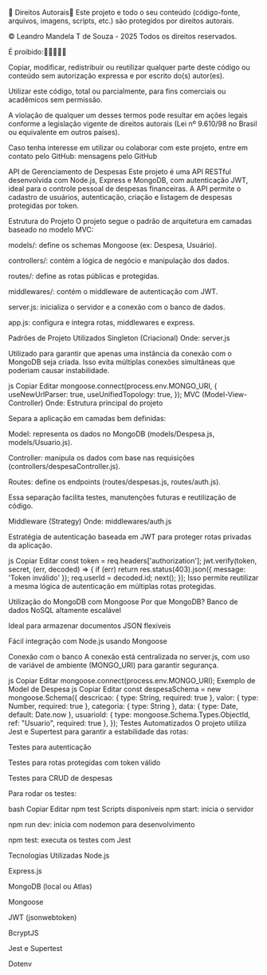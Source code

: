 🚫 Direitos Autorais🚫
Este projeto e todo o seu conteúdo (código-fonte, arquivos, imagens, scripts, etc.) são protegidos por direitos autorais.

© Leandro Mandela T de Souza - 2025
Todos os direitos reservados.

É proibido:🚫🚫🚫🚫🚫

Copiar, modificar, redistribuir ou reutilizar qualquer parte deste código ou conteúdo sem autorização expressa e por escrito do(s) autor(es).

Utilizar este código, total ou parcialmente, para fins comerciais ou acadêmicos sem permissão.

A violação de qualquer um desses termos pode resultar em ações legais conforme a legislação vigente de direitos autorais (Lei nº 9.610/98 no Brasil ou equivalente em outros países).

Caso tenha interesse em utilizar ou colaborar com este projeto, entre em contato pelo GitHub: mensagens pelo GitHub


API de Gerenciamento de Despesas
Este projeto é uma API RESTful desenvolvida com Node.js, Express e MongoDB, com autenticação JWT, ideal para o controle pessoal de despesas financeiras. A API permite o cadastro de usuários, autenticação, criação e listagem de despesas protegidas por token.

Estrutura do Projeto
O projeto segue o padrão de arquitetura em camadas baseado no modelo MVC:

models/: define os schemas Mongoose (ex: Despesa, Usuário).

controllers/: contém a lógica de negócio e manipulação dos dados.

routes/: define as rotas públicas e protegidas.

middlewares/: contém o middleware de autenticação com JWT.

server.js: inicializa o servidor e a conexão com o banco de dados.

app.js: configura e integra rotas, middlewares e express.

Padrões de Projeto Utilizados
Singleton (Criacional)
Onde: server.js

Utilizado para garantir que apenas uma instância da conexão com o MongoDB seja criada. Isso evita múltiplas conexões simultâneas que poderiam causar instabilidade.

js
Copiar
Editar
mongoose.connect(process.env.MONGO_URI, {
  useNewUrlParser: true,
  useUnifiedTopology: true,
});
MVC (Model-View-Controller)
Onde: Estrutura principal do projeto

Separa a aplicação em camadas bem definidas:

Model: representa os dados no MongoDB (models/Despesa.js, models/Usuario.js).

Controller: manipula os dados com base nas requisições (controllers/despesaController.js).

Routes: define os endpoints (routes/despesas.js, routes/auth.js).

Essa separação facilita testes, manutenções futuras e reutilização de código.

Middleware (Strategy)
Onde: middlewares/auth.js

Estratégia de autenticação baseada em JWT para proteger rotas privadas da aplicação.

js
Copiar
Editar
const token = req.headers['authorization'];
jwt.verify(token, secret, (err, decoded) => {
  if (err) return res.status(403).json({ message: 'Token inválido' });
  req.userId = decoded.id;
  next();
});
Isso permite reutilizar a mesma lógica de autenticação em múltiplas rotas protegidas.

Utilização do MongoDB com Mongoose
Por que MongoDB?
Banco de dados NoSQL altamente escalável

Ideal para armazenar documentos JSON flexíveis

Fácil integração com Node.js usando Mongoose

Conexão com o banco
A conexão está centralizada no server.js, com uso de variável de ambiente (MONGO_URI) para garantir segurança.

js
Copiar
Editar
mongoose.connect(process.env.MONGO_URI);
Exemplo de Model de Despesa
js
Copiar
Editar
const despesaSchema = new mongoose.Schema({
  descricao: { type: String, required: true },
  valor: { type: Number, required: true },
  categoria: { type: String },
  data: { type: Date, default: Date.now },
  usuarioId: { type: mongoose.Schema.Types.ObjectId, ref: "Usuario", required: true },
});
Testes Automatizados
O projeto utiliza Jest e Supertest para garantir a estabilidade das rotas:

Testes para autenticação

Testes para rotas protegidas com token válido

Testes para CRUD de despesas

Para rodar os testes:

bash
Copiar
Editar
npm test
Scripts disponíveis
npm start: inicia o servidor

npm run dev: inicia com nodemon para desenvolvimento

npm test: executa os testes com Jest

Tecnologias Utilizadas
Node.js

Express.js

MongoDB (local ou Atlas)

Mongoose

JWT (jsonwebtoken)

BcryptJS

Jest e Supertest

Dotenv


